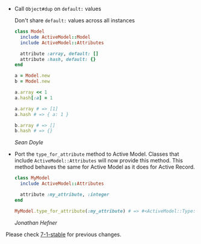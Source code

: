*   Call `Object#dup` on `default:` values

    Don't share `default:` values across all instances

    ```ruby
    class Model
      include ActiveModel::Model
      include ActiveModel::Attributes

      attribute :array, default: []
      attribute :hash, default: {}
    end

    a = Model.new
    b = Model.new

    a.array << 1
    a.hash[:a] = 1

    a.array # => [1]
    a.hash # => { a: 1 }

    b.array # => []
    b.hash # => {}
    ```

    *Sean Doyle*

*   Port the `type_for_attribute` method to Active Model. Classes that include
    `ActiveModel::Attributes` will now provide this method. This method behaves
    the same for Active Model as it does for Active Record.

      ```ruby
      class MyModel
        include ActiveModel::Attributes

        attribute :my_attribute, :integer
      end

      MyModel.type_for_attribute(:my_attribute) # => #<ActiveModel::Type::Integer ...>
      ```

    *Jonathan Hefner*

Please check [7-1-stable](https://github.com/rails/rails/blob/7-1-stable/activemodel/CHANGELOG.md) for previous changes.
